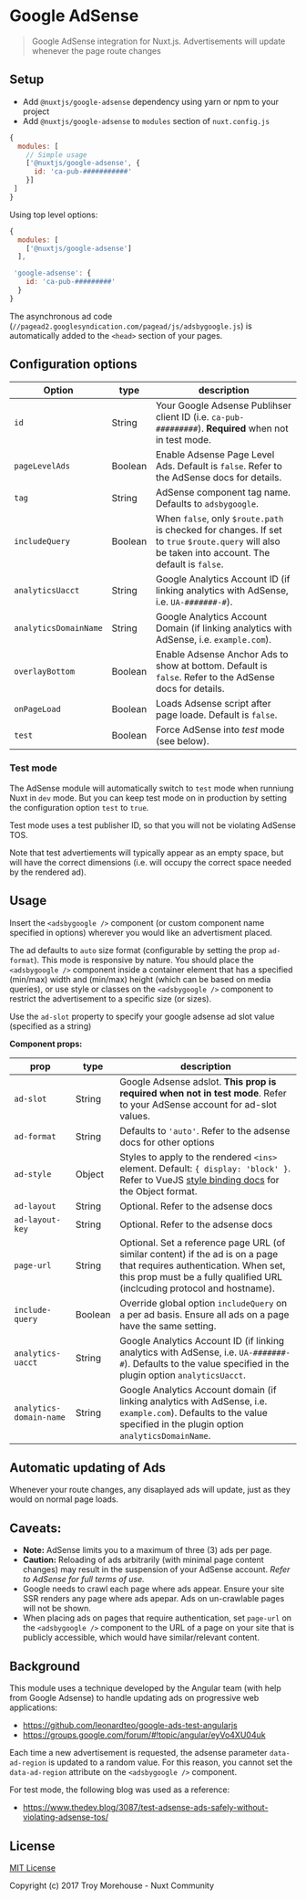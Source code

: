 # Google AdSense
> Google AdSense integration for Nuxt.js. Advertisements will update whenever the page route changes

## Setup
- Add `@nuxtjs/google-adsense` dependency using yarn or npm to your project
- Add `@nuxtjs/google-adsense` to `modules` section of `nuxt.config.js`

```js
{
  modules: [
    // Simple usage
    ['@nuxtjs/google-adsense', {
      id: 'ca-pub-###########'
    }]
 ]
}
```

Using top level options:

```js
{
  modules: [
    ['@nuxtjs/google-adsense']
  ],

 'google-adsense': {
    id: 'ca-pub-#########'
  }
}
```

The asynchronous ad code (`//pagead2.googlesyndication.com/pagead/js/adsbygoogle.js`) is automatically
added to the `<head>` section of your pages.


## Configuration options

| Option | type |  description
| -------- | ---- | -----------
| `id` | String | Your Google Adsense Publihser client ID (i.e. `ca-pub-#########`). **Required** when not in test mode.
| `pageLevelAds` | Boolean | Enable Adsense Page Level Ads. Default is `false`. Refer to the AdSense docs for details.
| `tag` | String | AdSense component tag name. Defaults to `adsbygoogle`.
| `includeQuery` | Boolean | When `false`, only `$route.path` is checked for changes. If set to `true` `$route.query` will also be taken into account. The default is `false`.
| `analyticsUacct` | String | Google Analytics Account ID (if linking analytics with AdSense, i.e. `UA-#######-#`).
| `analyticsDomainName` | String | Google Analytics Account Domain (if linking analytics with AdSense, i.e. `example.com`).
| `overlayBottom` | Boolean | Enable Adsense Anchor Ads to show at bottom. Default is `false`. Refer to the AdSense docs for details.
| `onPageLoad` | Boolean | Loads Adsense script after page loade. Default is `false`.
| `test` | Boolean | Force AdSense into _test_ mode (see below).

### Test mode

The AdSense module will automatically switch to `test` mode when runniung Nuxt in `dev` mode.
But you can keep test mode on in production by setting the configuration option `test` to `true`.

Test mode uses a test publisher ID, so that you will not be violating AdSense TOS.

Note that test advertiements will typically appear as an empty space, but will have the
correct dimensions (i.e. will occupy the correct space needed by the rendered ad).

## Usage

Insert the `<adsbygoogle />` component (or custom component name specified in options)
wherever you would like an advertisment placed.

The ad defaults to `auto` size format (configurable by setting the prop `ad-format`). This mode
is responsive by nature. You should place the `<adsbygoogle />` component inside a container element
that has a specified (min/max) width and (min/max) height (which can be based on media queries),
or use style or classes on the `<adsbygoogle />` component to restrict the advertisement to a
specific size (or sizes).

Use the `ad-slot` property to specify your google adsense ad slot value (specified as a string)

**Component props:**

| prop | type | description
| ---- | ---- | -----------
| `ad-slot` | String | Google Adsense adslot. **This prop is required when not in test mode**. Refer to your AdSense account for ad-slot values.
| `ad-format` | String | Defaults to `'auto'`. Refer to the adsense docs for other options
| `ad-style` | Object | Styles to apply to the rendered `<ins>` element. Default: `{ display: 'block' }`. Refer to VueJS [style binding docs](https://vuejs.org/v2/guide/class-and-style.html#Object-Syntax-1) for the Object format.
| `ad-layout` | String | Optional. Refer to the adsense docs
| `ad-layout-key` | String | Optional. Refer to the adsense docs
| `page-url` | String | Optional.  Set a reference page URL (of similar content) if the ad is on a page that requires authentication. When set, this prop must be a fully qualified URL (inclcuding protocol and hostname).
| `include-query` | Boolean | Override global option `includeQuery` on a per ad basis. Ensure all ads on a page have the same setting.
| `analytics-uacct` | String | Google Analytics Account ID (if linking analytics with AdSense, i.e. `UA-#######-#`). Defaults to the value specified in the plugin option `analyticsUacct`.
| `analytics-domain-name` | String | Google Analytics Account domain (if linking analytics with AdSense, i.e. `example.com`). Defaults to the value specified in the plugin option `analyticsDomainName`.


## Automatic updating of Ads
Whenever your route changes, any disaplayed ads will update, just as they would on normal
page loads.


## Caveats:
- **Note:** AdSense limits you to a maximum of three (3) ads per page.
- **Caution:** Reloading of ads arbitrarily (with minimal page content changes) may result in
the suspension of your AdSense account. _Refer to AdSense for full terms of use._
- Google needs to crawl each page where ads appear. Ensure your site SSR renders any page where
ads apepar. Ads on un-crawlable pages will not be shown.
- When placing ads on pages that require authentication, set `page-url` on the `<adsbygoogle />` component to the URL of a page on your site that is publicly accessible, which would have similar/relevant content.


## Background
This module uses a technique developed by the Angular team (with help from Google Adsense)
to handle updating ads on progressive web applications:
- https://github.com/leonardteo/google-ads-test-angularjs
- https://groups.google.com/forum/#!topic/angular/eyVo4XU04uk

Each time a new advertisement is requested, the adsense parameter `data-ad-region` is
updated to a random value. For this reason, you cannot set the `data-ad-region` attribute
on the `<adsbygoogle />` component.

For test mode, the following blog was used as a reference:
- https://www.thedev.blog/3087/test-adsense-ads-safely-without-violating-adsense-tos/


## License

[MIT License](./LICENSE)

Copyright (c) 2017 Troy Morehouse - Nuxt Community
